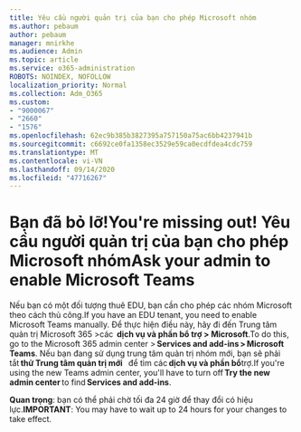 ```yaml
---
title: Yêu cầu người quản trị của bạn cho phép Microsoft nhóm
ms.author: pebaum
author: pebaum
manager: mnirkhe
ms.audience: Admin
ms.topic: article
ms.service: o365-administration
ROBOTS: NOINDEX, NOFOLLOW
localization_priority: Normal
ms.collection: Adm_O365
ms.custom:
- "9000067"
- "2660"
- "1576"
ms.openlocfilehash: 62ec9b385b3827395a757150a75ac6bb4237941b
ms.sourcegitcommit: c6692ce0fa1358ec3529e59ca0ecdfdea4cdc759
ms.translationtype: MT
ms.contentlocale: vi-VN
ms.lasthandoff: 09/14/2020
ms.locfileid: "47716267"
---
```

# <a name="youre-missing-out-ask-your-admin-to-enable-microsoft-teams"></a><span data-ttu-id="48770-102">Bạn đã bỏ lỡ!</span><span class="sxs-lookup"><span data-stu-id="48770-102">You're missing out!</span></span> <span data-ttu-id="48770-103">Yêu cầu người quản trị của bạn cho phép Microsoft nhóm</span><span class="sxs-lookup"><span data-stu-id="48770-103">Ask your admin to enable Microsoft Teams</span></span>

<span data-ttu-id="48770-104">Nếu bạn có một đối tượng thuê EDU, bạn cần cho phép các nhóm Microsoft theo cách thủ công.</span><span class="sxs-lookup"><span data-stu-id="48770-104">If you have an EDU tenant, you need to enable Microsoft Teams manually.</span></span> <span data-ttu-id="48770-105">Để thực hiện điều này, hãy đi đến Trung tâm quản trị Microsoft 365 >các  **dịch vụ và phần bổ trợ > Microsoft**.</span><span class="sxs-lookup"><span data-stu-id="48770-105">To do this, go to the Microsoft 365 admin center > **Services and add-ins > Microsoft Teams**.</span></span> <span data-ttu-id="48770-106">Nếu bạn đang sử dụng trung tâm quản trị nhóm mới, bạn sẽ phải tắt **thử Trung tâm quản trị mới**   để tìm các **dịch vụ và phần bổ**trợ.</span><span class="sxs-lookup"><span data-stu-id="48770-106">If you're using the new Teams admin center, you'll have to turn off **Try the new admin center** to find **Services and add-ins**.</span></span> 

<span data-ttu-id="48770-107">**Quan trọng**: bạn có thể phải chờ tối đa 24 giờ để thay đổi có hiệu lực.</span><span class="sxs-lookup"><span data-stu-id="48770-107">**IMPORTANT**: You may have to wait up to 24 hours for your changes to take effect.</span></span>